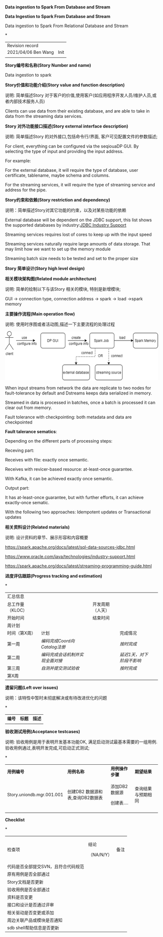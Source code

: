 **Data ingestion to Spark From Database and Stream**

**Data Ingestion to Spark From Database and Stream**

Data ingestion to Spark From Relational Database and Stream

\*

|                     |      |
|---------------------|------|
| Revision record     |      |
| 2021/04/06 Ben Wang | Init |
|                     |      |

**Story编号和名称(Story Number and name)**

Data ingestion to spark

**Story价值和功能介绍(Story value and function description)**

说明: 简单描述Story
对于客户的价值,使用客户(如应用程序开发人员/维护人员,或者内部技术服务人员)

Clients can use data from their existing database, and are able to take
in data from the streaming data services.

**Story 对外功能接口描述(Story external interface description)**

说明: 简单描述Story 的对外接口,包括命令行/界面,
客户可见配置文件的参数描述;

For client, everything can be configured via the seqiouaDP GUI. By
selecting the type of input and providing the input address.

For example:

For the external database, it will require the type of database, user
certificate, tablename, maybe schema and columns.

For the streaming services, it will require the type of streaming
service and address for the pipe.

**Story约束和依赖(Story restriction and dependency)**

说明：简单描述Story对其它功能的约束，以及对某些功能的依赖

External database will be dependent on the JDBC support, this list shows
the supported databases by industry:[JDBC Industry
Support](https://www.oracle.com/java/technologies/industry-support.html)

Streaming services requires lost of cores to keep up with the input
speed

Streaming services naturally require large amounts of data storage. That
may limit how we want to set up the memory module

Streaming batch size needs to be tested and set to the proper size

**Story 简单设计(Story high level design)**

**相关模块架构图(Related module architecture)**

说明: 简单的绘制以下与该Story 相关的模块, 特别是新增模块;

GUI -&gt; connection type, connection address -&gt; spark -&gt; load
-&gt;spark memory

**主要操作流程(Main operation flow)**

说明: 使用时序图或者活动图,描述一下主要流程的处理过程

<img src="media/image1.png" alt="Generated" style="width:5.84375in;height:1.67708in" />

When input streams from network the data are replicate to two nodes for
fault-tolerance by default and Dstreams keeps data serialized in memory.

Streamed in data is processed in batches, once a batch is processed it
can clear out from memory.

Fault tolerance with checkpointing: both metadata and data are
checkpointed

**Fault talerance sematics**:

Depending on the different parts of processing steps:

Receving part:

Receives with file: exactly once semantic.

Receives with revicer-based resource: at-least-once guarantee.

With Kafka, it can be achieved exactly once semantic.

Output part:

It has at-least-once guarantee, but with further efforts, it can achieve
exactly-once sematic.

With the following two approaches: Idempotent updates or Transactional
updates

**相关资料设计(Related materials)**

说明: 设计资料的章节、展示形容和内容概要

<https://spark.apache.org/docs/latest/sql-data-sources-jdbc.html>

<https://www.oracle.com/java/technologies/industry-support.html>

<https://spark.apache.org/docs/latest/streaming-programming-guide.html>

**进度评估跟踪(Progress tracking and estimation)**

\*

|                  |                                  |     |                  |                           |     |
|------------------|----------------------------------|-----|------------------|---------------------------|-----|
| 汇总信息         |                                  |     |                  |                           |     |
| 总工作量（KLOC） |                                  |     | 开发周期（人天） |                           |     |
| 开始时间         |                                  |     | 结束时间         |                           |     |
| 周计划           |                                  |     |                  |                           |     |
| 时间（第X周）    | 计划                             |     |                  | 完成情况                  |     |
| 第一周           | *编码完成Coord向Catalog注册*     |     |                  | *按时完成*                |     |
| 第二周           | *编码完成会话机制并实现全面对接* |     |                  | *延迟1天，对下阶段不影响* |     |
| 第三周           | *自测并提交测试验收*             |     |                  | *按时完成*                |     |
| 第X周            |                                  |     |                  |                           |     |

**遗留问题(Left over issues)**

说明：该特性中暂时未彻底解决或有待改进优化的问题

\*

|          |          |          |
|----------|----------|----------|
| **编号** | **标题** | **描述** |
|          |          |          |

**验收测试用例(Acceptance testcases)**

说明: 验收用例是用于表明开发基本功能OK,
满足启动测试最基本需要的一组用例.
验收用例通过,表明开发完成,可启动正式测试;

\*

<table>
<tbody>
<tr class="odd">
<td><strong>用例编号</strong></td>
<td><strong>用例名称</strong></td>
<td><strong>用例操作步骤</strong></td>
<td><strong>期望结果</strong></td>
</tr>
<tr class="even">
<td>Story.uniondb.mgr.001.001</td>
<td>创建DB2 数据源和表,查询DB2数据表</td>
<td><p>添加DB2 数据源</p>
<p>创建表….</p></td>
<td>查询结果与预期相同</td>
</tr>
<tr class="odd">
<td></td>
<td></td>
<td></td>
<td></td>
</tr>
</tbody>
</table>

**Checklist**

\*

<table>
<tbody>
<tr class="odd">
<td>检查项</td>
<td><p>结论</p>
<p>（NA/N/Y）</p></td>
<td>备注</td>
</tr>
<tr class="even">
<td>代码是否全部提交SVN，且符合代码规范</td>
<td></td>
<td></td>
</tr>
<tr class="odd">
<td>原有用例是否全部通过</td>
<td></td>
<td></td>
</tr>
<tr class="even">
<td>Story文档是否更新</td>
<td></td>
<td></td>
</tr>
<tr class="odd">
<td>验收用例是否全部通过</td>
<td></td>
<td></td>
</tr>
<tr class="even">
<td>资料是否变更</td>
<td></td>
<td></td>
</tr>
<tr class="odd">
<td>接口和设计是否通过评审</td>
<td></td>
<td></td>
</tr>
<tr class="even">
<td>相关驱动是否变更或添加</td>
<td></td>
<td></td>
</tr>
<tr class="odd">
<td>周边关联产品或模块是否通知</td>
<td></td>
<td></td>
</tr>
<tr class="even">
<td>sdb shell帮助信息是否更新</td>
<td></td>
<td></td>
</tr>
</tbody>
</table>
